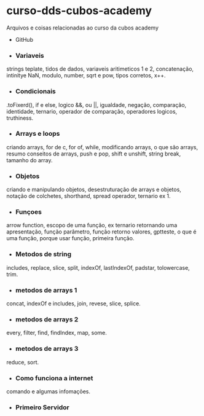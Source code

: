 # curso-dds-cubos-academy
Arquivos e coisas relacionadas ao curso da cubos academy

 - GitHub 
 - ### Variaveis 
 strings teplate, tidos de dados, variaveis aritimeticos 1 e 2, concatenação, intinitye NaN, modulo, number, sqrt e pow, tipos corretos, x++.
 - ### Condicionais
 .toFixerd(), if e else, logico &&, ou ||, igualdade, negação, comparação, identidade, ternario, operador de comparação, operadores logicos, truthiness.
 - ### Arrays e loops
 criando arrays, for de c, for of, while, modificando arrays, o que são arrays, resumo conseitos de arrays, push e pop, shift e unshift, string break, tamanho do array.
 - ### Objetos
 criando e manipulando objetos, desestruturação de arrays e objetos, notação de colchetes, shorthand, spread operador, ternario ex 1.
 - ### Funçoes
 arrow function, escopo de uma função, ex ternario retornando uma apresentação, função parâmetro, função retorno valores, gptteste, o que é uma função, porque usar função, primeira função.
 - ### Metodos de string
includes, replace, slice, split, indexOf, lastIndexOf, padstar, tolowercase, trim.
 - ### metodos de arrays 1
  concat, indexOf e includes, join, revese, slice, splice.
 - ### metodos de arrays 2
every, filter, find, findIndex, map, some.
 - ### metodos de arrays 3
reduce, sort.
 - ### Como funciona a internet
 comando e algumas infomações.

 - ###  Primeiro Servidor
